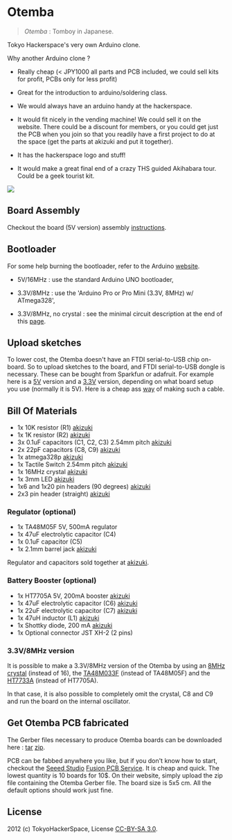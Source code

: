 # Otemba

> _Otemba_ : Tomboy in Japanese.

Tokyo Hackerspace's very own Arduino clone.

Why another Arduino clone ?

* Really cheap (< JPY1000 all parts and PCB included, we could sell kits for profit, PCBs only for less profit)

* Great for the introduction to arduino/soldering class.

* We would always have an arduino handy at the hackerspace.

* It would fit nicely in the vending machine! We could sell it on the website. There could be a discount for members, or you could get just the PCB when you join so that you readily have a first project to do at the space (get the parts at akizuki and put it together).

* It has the hackerspace logo and stuff!

* It would make a great final end of a crazy THS guided Akihabara tour. Could be a geek tourist kit.

<img src="https://dl.dropbox.com/u/78009186/Photos/otemba.jpg">

## Board Assembly

Checkout the board (5V version) assembly [instructions](https://dl.dropbox.com/u/78009186/Documents/Otemba_1.0_assembly.pdf).

## Bootloader

For some help burning the bootloader, refer to the Arduino [website](http://arduino.cc/en/Hacking/Bootloader?from=Main.Bootloader).

* 5V/16MHz : use the standard Arduino UNO bootloader,

* 3.3V/8MHz : use the 'Arduino Pro or Pro Mini (3.3V, 8MHz) w/ ATmega328',

* 3.3V/8MHz, no crystal : see the minimal circuit description at the end of this [page](http://arduino.cc/en/Tutorial/ArduinoToBreadboard).

## Upload sketches

To lower cost, the Otemba doesn't have an FTDI serial-to-USB chip on-board. So
to upload sketches to the board, and FTDI serial-to-USB dongle is necessary.
These can be bought from Sparkfun or adafruit. For example here is a
[5V](https://www.sparkfun.com/products/9716?) version and a
[3.3V](https://www.sparkfun.com/products/9873) version, depending on what board
setup you use (normally it is 5V). Here is a cheap ass
[way](http://letsmakerobots.com/node/23728) of making such a cable.

## Bill Of Materials

* 1x 10K resistor (R1) [akizuki](http://akizukidenshi.com/catalog/g/gR-25103/)
* 1x 1K resistor (R2) [akizuki](http://akizukidenshi.com/catalog/g/gR-25102/)
* 3x 0.1uF capacitors (C1, C2, C3) 2.54mm pitch [akizuki](http://akizukidenshi.com/catalog/g/gP-00090/)
* 2x 22pF capacitors (C8, C9) [akizuki](http://akizukidenshi.com/catalog/g/gP-04060/)
* 1x atmega328p [akizuki](http://akizukidenshi.com/catalog/g/gI-03142/)
* 1x Tactile Switch 2.54mm pitch [akizuki](http://akizukidenshi.com/catalog/g/gP-03652/)
* 1x 16MHz crystal [akizuki](http://akizukidenshi.com/catalog/g/gP-00545/)
* 1x 3mm LED [akizuki](http://akizukidenshi.com/catalog/g/gI-04113/)
* 1x6 and 1x20 pin headers (90 degrees) [akizuki](http://akizukidenshi.com/catalog/g/gC-01627/)
* 2x3 pin header (straight) [akizuki](http://akizukidenshi.com/catalog/g/gC-00082/)


### Regulator (optional)

* 1x TA48M05F 5V, 500mA regulator
* 1x 47uF electrolytic capacitor (C4) 
* 1x 0.1uF capacitor (C5)
* 1x 2.1mm barrel jack [akizuki](http://akizukidenshi.com/catalog/g/gC-00077/)

Regulator and capacitors sold together at [akizuki](http://akizukidenshi.com/catalog/g/gI-00451/).

### Battery Booster (optional)

* 1x HT7705A 5V, 200mA booster [akizuki](http://akizukidenshi.com/catalog/g/gI-02800/)
* 1x 47uF electrolytic capacitor (C6) [akizuki](http://akizukidenshi.com/catalog/g/gP-03120/)
* 1x 22uF electrolytic capacitor (C7) [akizuki](http://akizukidenshi.com/catalog/g/gP-03177/)
* 1x 47uH inductor (L1) [akizuki](http://akizukidenshi.com/catalog/g/gP-03965/)
* 1x Shottky diode, 200 mA [akizuki](http://akizukidenshi.com/catalog/g/gI-03013/)
* 1x Optional connector JST XH-2 (2 pins)

### 3.3V/8MHz version

It is possible to make a 3.3V/8MHz version of the Otemba by using an 
[8MHz crystal](http://akizukidenshi.com/catalog/g/gP-00541/) (instead of 16), the
[TA48M033F](http://akizukidenshi.com/catalog/g/gI-00538/) (instead of TA48M05F)
and the [HT7733A](http://akizukidenshi.com/catalog/g/gI-02799/) (instead of
HT7705A).

In that case, it is also possible to completely omit the crystal, C8 and C9 and run the board on the internal oscillator.

## Get Otemba PCB fabricated

The Gerber files necessary to produce Otemba boards can be downloaded here :
[tar](https://dl.dropbox.com/u/78009186/files/Otemba_v1.0_gerber.tar.gz)
[zip](https://dl.dropbox.com/u/78009186/files/Otemba_v1.0_gerber.zip).

PCB can be fabbed anywhere you like, but if you don't know how to start,
checkout the [Seeed Studio](http://www.seeedstudio.com/) [Fusion PCB
Service](http://www.seeedstudio.com/depot/fusion-pcb-service-p-835.html?cPath=185).
It is cheap and quick. The lowest quantity is 10 boards for 10$.
On their website, simply upload the zip file containing the Otemba Gerber
file. The board size is 5x5 cm. All the default options should work just fine.

## License

2012 (c) TokyoHackerSpace, License [CC-BY-SA 3.0](http://creativecommons.org/licenses/by-sa/3.0/).
